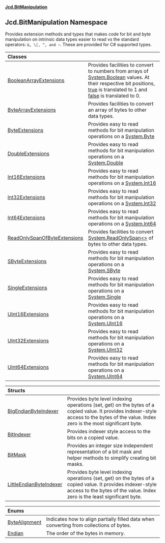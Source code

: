 #### [Jcd.BitManipulation](index 'index')

## Jcd.BitManipulation Namespace

Provides extension methods and types that makes code for bit and byte manipulation
on intrinsic data types easier to read vs the standard operators: `&, \|, ^, and ~`.
These are provided for C# supported types.

| Classes                                                                                                                                |                                                                                                                                                                                                                                                                                                                                                                                                                                                                                                                                                                                                                                |
|:---------------------------------------------------------------------------------------------------------------------------------------|:-------------------------------------------------------------------------------------------------------------------------------------------------------------------------------------------------------------------------------------------------------------------------------------------------------------------------------------------------------------------------------------------------------------------------------------------------------------------------------------------------------------------------------------------------------------------------------------------------------------------------------|
| [BooleanArrayExtensions](Jcd.BitManipulation.BooleanArrayExtensions 'Jcd.BitManipulation.BooleanArrayExtensions')                   | Provides facilities to convert to numbers from arrays of [System.Boolean](https://docs.microsoft.com/en-us/dotnet/api/System.Boolean 'System.Boolean') values. At their respective bit positions, [true](https://docs.microsoft.com/en-us/dotnet/csharp/language-reference/builtin-types/bool 'https://docs.microsoft.com/en-us/dotnet/csharp/language-reference/builtin-types/bool')  is translated to 1 and [false](https://docs.microsoft.com/en-us/dotnet/csharp/language-reference/builtin-types/bool 'https://docs.microsoft.com/en-us/dotnet/csharp/language-reference/builtin-types/bool') is translated to 0. |
| [ByteArrayExtensions](Jcd.BitManipulation.ByteArrayExtensions 'Jcd.BitManipulation.ByteArrayExtensions')                            | Provides facilities to convert an array of bytes to other data types.                                                                                                                                                                                                                                                                                                                                                                                                                                                                                                                                                          |
| [ByteExtensions](Jcd.BitManipulation.ByteExtensions 'Jcd.BitManipulation.ByteExtensions')                                           | Provides easy to read methods for bit manipulation operations on a [System.Byte](https://docs.microsoft.com/en-us/dotnet/api/System.Byte 'System.Byte')                                                                                                                                                                                                                                                                                                                                                                                                                                                                        |
| [DoubleExtensions](Jcd.BitManipulation.DoubleExtensions 'Jcd.BitManipulation.DoubleExtensions')                                     | Provides easy to read methods for bit manipulation operations on a [System.Double](https://docs.microsoft.com/en-us/dotnet/api/System.Double 'System.Double')                                                                                                                                                                                                                                                                                                                                                                                                                                                                  |
| [Int16Extensions](Jcd.BitManipulation.Int16Extensions 'Jcd.BitManipulation.Int16Extensions')                                        | Provides easy to read methods for bit manipulation operations on a [System.Int16](https://docs.microsoft.com/en-us/dotnet/api/System.Int16 'System.Int16')                                                                                                                                                                                                                                                                                                                                                                                                                                                                     |
| [Int32Extensions](Jcd.BitManipulation.Int32Extensions 'Jcd.BitManipulation.Int32Extensions')                                        | Provides easy to read methods for bit manipulation operations on a [System.Int32](https://docs.microsoft.com/en-us/dotnet/api/System.Int32 'System.Int32')                                                                                                                                                                                                                                                                                                                                                                                                                                                                     |
| [Int64Extensions](Jcd.BitManipulation.Int64Extensions 'Jcd.BitManipulation.Int64Extensions')                                        | Provides easy to read methods for bit manipulation operations on a [System.Int64](https://docs.microsoft.com/en-us/dotnet/api/System.Int64 'System.Int64')                                                                                                                                                                                                                                                                                                                                                                                                                                                                     |
| [ReadOnlySpanOfByteExtensions](Jcd.BitManipulation.ReadOnlySpanOfByteExtensions 'Jcd.BitManipulation.ReadOnlySpanOfByteExtensions') | Provides facilities to convert [System.ReadOnlySpan&lt;&gt;](https://docs.microsoft.com/en-us/dotnet/api/System.ReadOnlySpan-1 'System.ReadOnlySpan`1') of bytes to other data types.                                                                                                                                                                                                                                                                                                                                                                                                                                          |
| [SByteExtensions](Jcd.BitManipulation.SByteExtensions 'Jcd.BitManipulation.SByteExtensions')                                        | Provides easy to read methods for bit manipulation operations on a [System.SByte](https://docs.microsoft.com/en-us/dotnet/api/System.SByte 'System.SByte')                                                                                                                                                                                                                                                                                                                                                                                                                                                                     |
| [SingleExtensions](Jcd.BitManipulation.SingleExtensions 'Jcd.BitManipulation.SingleExtensions')                                     | Provides easy to read methods for bit manipulation operations on a [System.Single](https://docs.microsoft.com/en-us/dotnet/api/System.Single 'System.Single')                                                                                                                                                                                                                                                                                                                                                                                                                                                                  |
| [UInt16Extensions](Jcd.BitManipulation.UInt16Extensions 'Jcd.BitManipulation.UInt16Extensions')                                     | Provides easy to read methods for bit manipulation operations on a [System.UInt16](https://docs.microsoft.com/en-us/dotnet/api/System.UInt16 'System.UInt16')                                                                                                                                                                                                                                                                                                                                                                                                                                                                  |
| [UInt32Extensions](Jcd.BitManipulation.UInt32Extensions 'Jcd.BitManipulation.UInt32Extensions')                                     | Provides easy to read methods for bit manipulation operations on a [System.UInt32](https://docs.microsoft.com/en-us/dotnet/api/System.UInt32 'System.UInt32')                                                                                                                                                                                                                                                                                                                                                                                                                                                                  |
| [UInt64Extensions](Jcd.BitManipulation.UInt64Extensions 'Jcd.BitManipulation.UInt64Extensions')                                     | Provides easy to read methods for bit manipulation operations on a [System.UInt64](https://docs.microsoft.com/en-us/dotnet/api/System.UInt64 'System.UInt64')                                                                                                                                                                                                                                                                                                                                                                                                                                                                  |

| Structs                                                                                                                 |                                                                                                                                                                                                  |
|:------------------------------------------------------------------------------------------------------------------------|:-------------------------------------------------------------------------------------------------------------------------------------------------------------------------------------------------|
| [BigEndianByteIndexer](Jcd.BitManipulation.BigEndianByteIndexer 'Jcd.BitManipulation.BigEndianByteIndexer')          | Provides byte level indexing operations (set, get) on the bytes of a copied value. It provides indexer-style access to the bytes of the value. Index zero is the most significant byte.  |
| [BitIndexer](Jcd.BitManipulation.BitIndexer 'Jcd.BitManipulation.BitIndexer')                                        | Provides indexer style access to the bits on a copied value.                                                                                                                                     |
| [BitMask](Jcd.BitManipulation.BitMask 'Jcd.BitManipulation.BitMask')                                                 | Provides an integer size independent representation of a bit mask and helper methods to simplify creating bit masks.                                                                         |
| [LittleEndianByteIndexer](Jcd.BitManipulation.LittleEndianByteIndexer 'Jcd.BitManipulation.LittleEndianByteIndexer') | Provides byte level indexing operations (set, get) on the bytes of a copied value. It provides indexer-style access to the bytes of the value. Index zero is the least significant byte. |

| Enums                                                                                     |                                                                                         |
|:------------------------------------------------------------------------------------------|:----------------------------------------------------------------------------------------|
| [ByteAlignment](Jcd.BitManipulation.ByteAlignment 'Jcd.BitManipulation.ByteAlignment') | Indicates how to align partially filled data when converting from collections of bytes. |
| [Endian](Jcd.BitManipulation.Endian 'Jcd.BitManipulation.Endian')                      | The order of the bytes in memory.                                                       |

